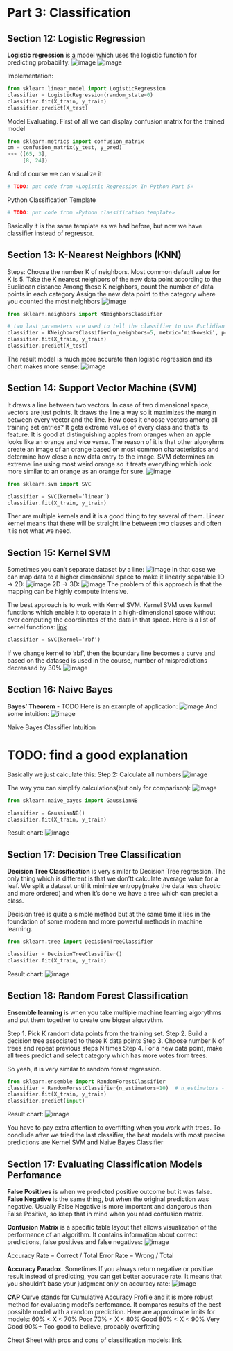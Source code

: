 # Part 3:  Classification

## Section 12: Logistic Regression
**Logistic regression** is a model which uses the logistic function for predicting probability.
![image](images/15.png)
![image](images/16.png)

Implementation:
```python
from sklearn.linear_model import LogisticRegression
classifier = LogisticRegression(random_state=0)
classifier.fit(X_train, y_train)
classifier.predict(X_test)
```

Model Evaluating.
First of all we can display confusion matrix for the trained model
```python
from sklearn.metrics import confusion_matrix
cm = confusion_matrix(y_test, y_pred)
>>> ([65, 3],
     [8, 24])
```

And of course we can visualize it
```python
# TODO: put code from «Logistic Regression In Python Part 5»
```

Python Classification Template
```python
# TODO: put code from «Python classification template»
```
Basically it is the same template as we had before, but now we have classifier instead of regressor.


## Section 13: K-Nearest Neighbors (KNN)

Steps:
Choose the number K of neighbors. Most common default value for K is 5.
Take the K nearest neighbors of the new data point according to the Euclidean distance
Among these K neighbors, count the number of data points in each category
Assign the new data point to the category where you counted the most neighbors
![image](images/17.png)

```python
from sklearn.neighbors import KNeighborsClassifier

# two last parameters are used to tell the classifier to use Euclidian distance
classifier = KNeighborsClassifier(n_neighbors=5, metric=‘minkowski’, p=2)
classifier.fit(X_train, y_train)
classifier.predict(X_test)
```

The result model is much more accurate than logistic regression and its chart makes more sense: ![image](images/18.png)


## Section 14: Support Vector Machine (SVM)
It draws a line between two vectors. In case of two dimensional space, vectors are just points. It draws the line a way so it maximizes the margin between every vector and the line. How does it choose vectors among all training set entries? It gets extreme values of every class and that’s its feature. It is good at distinguishing apples from oranges when an apple looks like an orange and vice verse. The reason of it is that other algoryhms create an image of an orange based on most common characteristics and determine how close a new data entry to the image. SVM determines an extreme line using most weird orange so it treats everything which look more similar to an orange as an orange for sure.
![image](images/19.png)

```python
from sklearn.svm import SVC

classifier = SVC(kernel=‘linear’)
classifier.fit(X_train, y_train)
```
Ther are multiple kernels and it is a good thing to try several of them. Linear kernel means that there will be straight line between two classes and often it is not what we need.

## Section 15: Kernel SVM
Sometimes you can’t separate dataset by a line: ![image](images/20.png)
In that case we can map data to a higher dimensional space to make it linearly separable
1D -> 2D:  ![image](images/21.png)
2D -> 3D:  ![image](images/22.png)
The problem of this approach is that the mapping can be highly compute intensive.

The best approach is to work with Kernel SVM.
Kernel SVM uses kernel functions which enable it to operate in a high-dimensional space without ever computing the coordinates of the data in that space.
Here is a list of kernel functions: [link](https://web.archive.org/web/20170408175954/http://mlkernels.readthedocs.io/en/latest/)

```python
classifier = SVC(kernel=‘rbf’)
```
If we change kernel to ‘rbf’, then the boundary line becomes a curve and based on the datased is used in the course, number of mispredictions decreased by 30%
![image](images/23.png)


## Section 16: Naive Bayes
**Bayes’ Theorem** - TODO
Here is an example of application: ![image](images/24.png)
And some intuition: ![image](images/25.png)

Naive Bayes Classifier Intuition
# TODO: find a good explanation

Basically we just calculate this:
Step 2: Calculate all numbers ![image](images/26.png)

The way you can simplify calculations(but only for comparison): ![image](images/27.png)

```python
from sklearn.naive_bayes import GaussianNB

classifier = GaussianNB()
classifier.fit(X_train, y_train)
```
Result chart: ![image](images/28.png)


## Section 17: Decision Tree Classification
**Decision Tree Classification** is very similar to Decision Tree regression. The only thing which is different is that we don’tt calculate average value for a leaf. We split a dataset until it minimize entropy(make the data less chaotic and more ordered) and when it’s done we have a tree which can predict a class.

Decision tree is quite a simple method but at the same time it lies in the foundation of some modern and more powerful methods in machine learning.

```python
from sklearn.tree import DecisionTreeClassifier

classifier = DecisionTreeClassifier()
classifier.fit(X_train, y_train)
```

Result chart: ![image](images/29.png)


## Section 18: Random Forest Classification

**Ensemble learning** is when you take multiple machine learning algorythms and put them together to create one bigger algorythm.

Step 1. Pick K random data points from the training set.
Step 2. Build a decision tree associated to these K data points
Step 3. Choose number N of trees and repeat previous steps N times
Step 4. For a new data point, make all trees predict and select category which has more votes from trees.

So yeah, it is very similar to random forest regression.

```python
from sklearn.ensemble import RandomForestClassifier
classifier = RandomForestClassifier(n_estimators=10)  # n_estimators - the number of trees
classifier.fit(X_train, y_train)
classifier.predict(input)
```

Result chart: ![image](images/30.png)

You have to pay extra attention to overfitting when you work with trees.
To conclude after we tried the last classifier, the best models with most precise predictions are Kernel SVM and Naive Bayes Classifier


## Section 17: Evaluating Classification Models Perfomance

**False Positives** is when we predicted positive outcome but it was false. **False Negative** is the same thing, but when the original prediction was negative.
Usually False Negative is more important and dangerous than False Positive, so keep that in mind when you read confusion matrix.

**Confusion Matrix** is a specific table layout that allows visualization of the performance of an algorithm. It contains information about correct predictions, false positives and false negatives: ![image](images/31.png)

Accuracy Rate = Correct / Total
Error Rate = Wrong / Total

**Accuracy Paradox.** Sometimes If you always return negative or positive result instead of predicting, you can get better accurace rate. It means that you shouldn’t base your judgment only on accuracy rate: ![image](images/32.png)

**CAP** Curve stands for Cumulative Accuracy Profile and it is more robust method for evaluating model’s perfomance. It compares results of the best possible model with a random prediction. Here are approximate limits for models:
60% < X < 70%  Poor
70% < X < 80%  Good
80% < X < 90%  Very Good
90%+           Too good to believe, probably overfitting

Cheat Sheet with pros and cons of classification models: [link](https://sds-platform-private.s3-us-east-2.amazonaws.com/uploads/P14-Classification-Pros-Cons.pdf)

